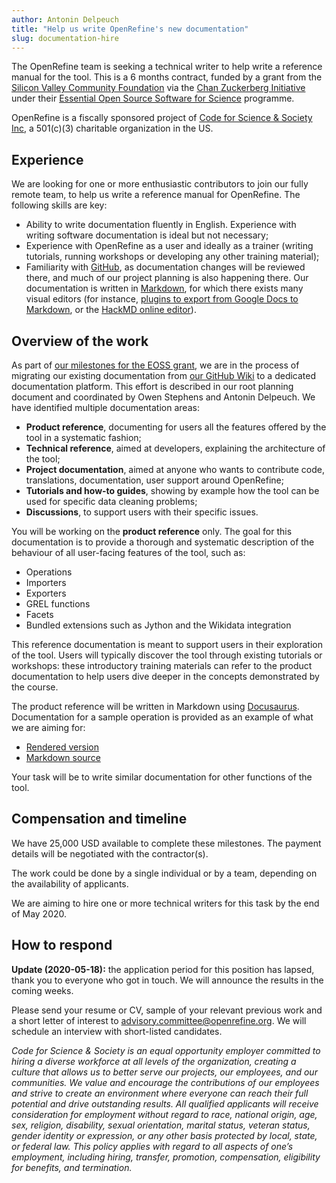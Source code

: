 ```yaml
---
author: Antonin Delpeuch
title: "Help us write OpenRefine's new documentation"
slug: documentation-hire
---
```


The OpenRefine team is seeking a technical writer to help write a reference manual for the tool. This is a 6 months contract, funded by a grant from the [Silicon Valley Community Foundation](https://www.siliconvalleycf.org/) via the [Chan Zuckerberg Initiative](https://chanzuckerberg.com/) under their [Essential Open Source Software for Science](https://chanzuckerberg.com/eoss/proposals/) programme.

OpenRefine is a fiscally sponsored project of [Code for Science & Society Inc](https://codeforscience.org/), a 501\(c\)(3) charitable organization in the US.

## Experience

We are looking for one or more enthusiastic contributors to join our fully remote team, to help us write a reference manual for OpenRefine. The following skills are key:
* Ability to write documentation fluently in English. Experience with writing software documentation is ideal but not necessary;
* Experience with OpenRefine as a user and ideally as a trainer (writing tutorials, running workshops or developing any other training material);
* Familiarity with [GitHub](https://github.com), as documentation changes will be reviewed there, and much of our project planning is also happening there. Our documentation is written in [Markdown](https://guides.github.com/features/mastering-markdown/), for which there exists many visual editors (for instance, [plugins to export from Google Docs to Markdown](https://gsuite.google.com/marketplace/app/docs_to_markdown/700168918607), or the [HackMD online editor](https://hackmd.io/)).

## Overview of the work

As part of [our milestones for the EOSS grant](/img/czi-eoss-proposal.pdf), we are in the process of migrating our existing documentation from [our GitHub Wiki](https://github.com/OpenRefine/OpenRefine/wiki) to a dedicated documentation platform. This effort is described in our root planning document and coordinated by Owen Stephens and Antonin Delpeuch. We have identified multiple documentation areas:
* **Product reference**, documenting for users all the features offered by the tool in a systematic fashion;
* **Technical reference**, aimed at developers, explaining the architecture of the tool;
* **Project documentation**, aimed at anyone who wants to contribute code, translations, documentation, user support around OpenRefine;
* **Tutorials and how-to guides**, showing by example how the tool can be used for specific data cleaning problems;
* **Discussions**, to support users with their specific issues.

You will be working on the **product reference** only. The goal for this documentation is to provide a thorough and systematic description of the behaviour of all user-facing features of the tool, such as:
* Operations
* Importers
* Exporters
* GREL functions
* Facets
* Bundled extensions such as Jython and the Wikidata integration

This reference documentation is meant to support users in their exploration of the tool. Users will typically discover the tool through existing tutorials or workshops: these introductory training materials can refer to the product documentation to help users dive deeper in the concepts demonstrated by the course.

The product reference will be written in Markdown using [Docusaurus](https://docusaurus.io/). Documentation for a sample operation is provided as an example of what we are aiming for:

* [Rendered version](https://docs.openrefine.org/operations/key_value_columnize.html)
* [Markdown source](https://github.com/OpenRefine/OpenRefine/blob/master/docs/src/operations/key_value_columnize.md)

Your task will be to write similar documentation for other functions of the tool.

## Compensation and timeline

We have 25,000 USD available to complete these milestones. The payment details will be negotiated with the contractor(s).

The work could be done by a single individual or by a team, depending on the availability of applicants.

We are aiming to hire one or more technical writers for this task by the end of May 2020.

## How to respond

**Update (2020-05-18):** the application period for this position has lapsed, thank you to everyone who got in touch. We will announce the results in the coming weeks.

Please send your resume or CV, sample of your relevant previous work and a short letter of interest to advisory.committee@openrefine.org. We will schedule an interview with short-listed candidates.

*Code for Science & Society is an equal opportunity employer committed to hiring a diverse workforce at all levels of the organization, creating a culture that allows us to better serve our projects, our employees, and our communities. We value and encourage the contributions of our employees and strive to create an environment where everyone can reach their full potential and drive outstanding results. All qualified applicants will receive consideration for employment without regard to race, national origin, age, sex, religion, disability, sexual orientation, marital status, veteran status, gender identity or expression, or any other basis protected by local, state, or federal law. This policy applies with regard to all aspects of one’s employment, including hiring, transfer, promotion, compensation, eligibility for benefits, and termination.*

